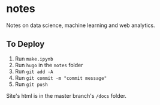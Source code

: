 # notes
Notes on data science, machine learning and web analytics.

## To Deploy

1. Run `make.ipynb`
2. Run `hugo` in the `notes` folder
3. Run `git add -A`
4. Run `git commit -m "commit message"`
5. Run `git push`

Site's html is in the master branch's `/docs` folder.
